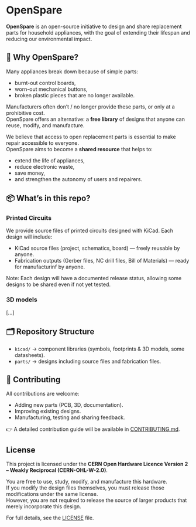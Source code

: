 # OpenSpare

**OpenSpare** is an open-source initiative to design and share replacement parts for household appliances, with the goal of extending their lifespan and reducing our environmental impact.

## 🚀 Why OpenSpare?

Many appliances break down because of simple parts:  
- burnt-out control boards,  
- worn-out mechanical buttons,  
- broken plastic pieces that are no longer available.  

Manufacturers often don’t / no longer provide these parts, or only at a prohibitive cost.  
OpenSpare offers an alternative: a **free library** of designs that anyone can reuse, modify, and manufacture.

We believe that access to open replacement parts is essential to make repair accessible to everyone.  
OpenSpare aims to become a **shared resource** that helps to:  
- extend the life of appliances,  
- reduce electronic waste,
- save money,  
- and strengthen the autonomy of users and repairers.  


## 📦 What’s in this repo?

### Printed Circuits

We provide source files of printed circuits designed with KiCad. Each design will include:

- KiCad source files (project, schematics, board) — freely reusable by anyone.
- Fabrication outputs (Gerber files, NC drill files, Bill of Materials) — ready for manufacturinf by anyone.

Note: Each design will have a documented release status, allowing some designs to be shared even if not yet tested.

### 3D models

[...]


## 🗂️ Repository Structure

- `kicad/` → component libraries (symbols, footprints & 3D models, some datasheets). 
- `parts/` → designs including source files and fabrication files.


## 🤝 Contributing

All contributions are welcome:  
- Adding new parts (PCB, 3D, documentation).  
- Improving existing designs.  
- Manufacturing, testing and sharing feedback. 

👉 A detailed contribution guide will be available in [CONTRIBUTING.md](./CONTRIBUTING.md).

## License

This project is licensed under the **CERN Open Hardware Licence Version 2 – Weakly Reciprocal (CERN-OHL-W-2.0)**.

You are free to use, study, modify, and manufacture this hardware.  
If you modify the design files themselves, you must release those modifications under the same license.  
However, you are not required to release the source of larger products that merely incorporate this design.

For full details, see the [LICENSE](./LICENSE) file.
